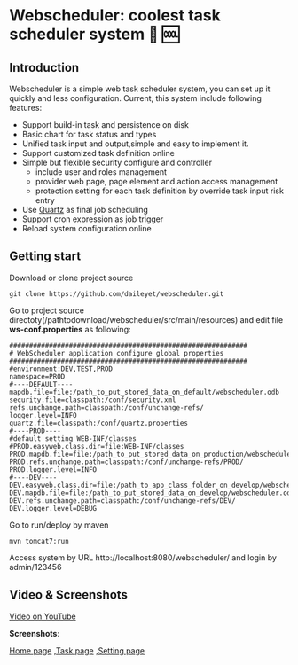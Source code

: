 # Webscheduler: coolest task scheduler system  :camel: :cool:

## Introduction
Webscheduler is a simple web task scheduler system, you can set up it quickly and less configuration. Current, this system include following features:

* Support build-in task and persistence on disk
* Basic chart for task status and types
* Unified task input and output,simple and easy to implement it.
* Support customized task definition online
* Simple but flexible security configure and controller
  * include user and roles management
  * provider web page, page element and action access management
  * protection setting for each task definition by override task input risk entry
* Use [Quartz](http://www.quartz-scheduler.org/) as final job scheduling
* Support cron expression as job trigger
* Reload system configuration online

## Getting start

Download or clone project source
```
git clone https://github.com/daileyet/webscheduler.git
```

Go to project source directoty(/pathtodownload/webscheduler/src/main/resources) and edit file **ws-conf.properties** as following:

```
############################################################
# WebScheduler application configure global properties
############################################################
#environment:DEV,TEST,PROD
namespace=PROD
#----DEFAULT----
mapdb.file=file:/path_to_put_stored_data_on_default/webscheduler.odb
security.file=classpath:/conf/security.xml
refs.unchange.path=classpath:/conf/unchange-refs/
logger.level=INFO
quartz.file=classpath:/conf/quartz.properties
#----PROD----
#default setting WEB-INF/classes
#PROD.easyweb.class.dir=file:WEB-INF/classes
PROD.mapdb.file=file:/path_to_put_stored_data_on_production/webscheduler.odb
PROD.refs.unchange.path=classpath:/conf/unchange-refs/PROD/
PROD.logger.level=INFO
#----DEV----
DEV.easyweb.class.dir=file:/path_to_app_class_folder_on_develop/webscheduler/target/classes
DEV.mapdb.file=file:/path_to_put_stored_data_on_develop/webscheduler.odb
DEV.refs.unchange.path=classpath:/conf/unchange-refs/DEV/
DEV.logger.level=DEBUG
```

Go to run/deploy by maven
```
mvn tomcat7:run
```

Access system by URL http://localhost:8080/webscheduler/ and login by admin/123456

## Video & Screenshots
  [Video on YouTube](https://youtu.be/nusM7J4If8Q)
  
**Screenshots**:

 [Home page](https://fgkwjw.bn1303.livefilestore.com/y3mHWASdtBxK5q7ZDN23ftMlGBll9gQgK0HJgnsN2v4zZ0HGhvcivR2eJFawkyUGQnyXj7M_IK7CxKQEh8-Pjr3EPJP2GsT8G5wew_9T88lmxL8FMYPP5da0W8zoPzGU3NJGk1sGwHDy0unMuU3V-eEdmhwmY44qMsJCWv0zE736xY?width=1319&height=838&cropmode=none)
 ,[Task page](https://ggkwjw.bn1303.livefilestore.com/y3miOVDLzcZySfoSGCZ2nAnLOOzGA__wEx1PTfpg5nnTnxVUzkOdmZT5rZXJAVcviYu8kMIKEjUB04doOlH7JW-GVj4zBpMuF3_6WIy2T-djW1GNY9mYKE6VtI7Yl7U7DllqHj0ZLeWVVdS8Ahl6Zjg-LIYwRZKkpf8FCn9HF_sJBc?width=1319&height=838&cropmode=none)
 ,[Setting page](https://h2kwjw.bn1303.livefilestore.com/y3mJ48lnEXPaECSISMzZPP53KtoH5Ejj2oesvhDR8JGc2QI10yE8716H_BqFD3Z6bE-qkXK6SyNmaNhh01rHt0uFXW_26wGO04RivZSsbC_mPU0uF0TcHzIYb8t5du28fU2wixrvzyyFXLqYWj7cvrly3SaIDCPzcQpQMSuIqeKBlM?width=1319&height=838&cropmode=none)
